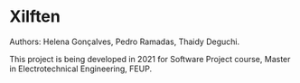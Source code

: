 # Xilften

Authors: Helena Gonçalves, Pedro Ramadas, Thaidy Deguchi.

This project is being developed in 2021 for Software Project course, Master in Electrotechnical Engineering, FEUP. 

